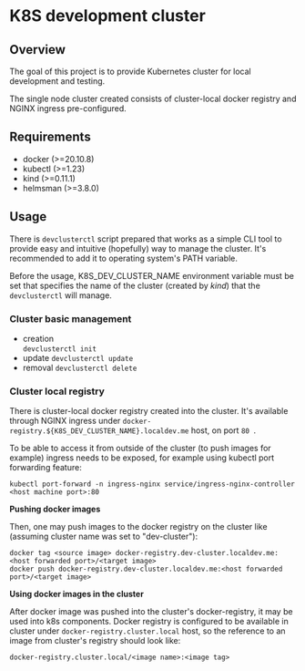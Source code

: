 # K8S development cluster

## Overview

The goal of this project is to provide Kubernetes cluster for local development and testing.

The single node cluster created consists of cluster-local docker registry and NGINX ingress pre-configured.

## Requirements

  * docker (>=20.10.8)
  * kubectl (>=1.23)
  * kind (>=0.11.1)
  * helmsman (>=3.8.0)

## Usage

There is `devclusterctl` script prepared that works as a simple CLI tool to provide easy
and intuitive (hopefully) way to manage the cluster. It's recommended to add it to operating system's PATH variable.

Before the usage, K8S_DEV_CLUSTER_NAME environment variable must be set that specifies the name of the cluster (created by _kind_) that the `devclusterctl` will manage.

### Cluster basic management

  * creation  
    `devclusterctl init`
  * update
    `devclusterctl update`
  * removal 
    `devclusterctl delete`

### Cluster local registry

There is cluster-local docker registry created into the cluster. It's available through NGINX ingress under `docker-registry.${K8S_DEV_CLUSTER_NAME}.localdev.me` host, on port `80 `.

To be able to access it from outside of the cluster (to push images for example) ingress needs to be exposed, for example using kubectl port forwarding feature:
```
kubectl port-forward -n ingress-nginx service/ingress-nginx-controller <host machine port>:80
```

**Pushing docker images**

Then, one may push images to the docker registry on the cluster like (assuming cluster name was set to "dev-cluster"):
```
docker tag <source image> docker-registry.dev-cluster.localdev.me:<host forwarded port>/<target image>
docker push docker-registry.dev-cluster.localdev.me:<host forwarded port>/<target image>
```

**Using docker images in the cluster**

After docker image was pushed into the cluster's docker-registry, it may be used into k8s components. Docker registry is configured to be available in cluster under `docker-registry.cluster.local` host, so the reference to an image from cluster's registry should look like:
```
docker-registry.cluster.local/<image name>:<image tag>
```

